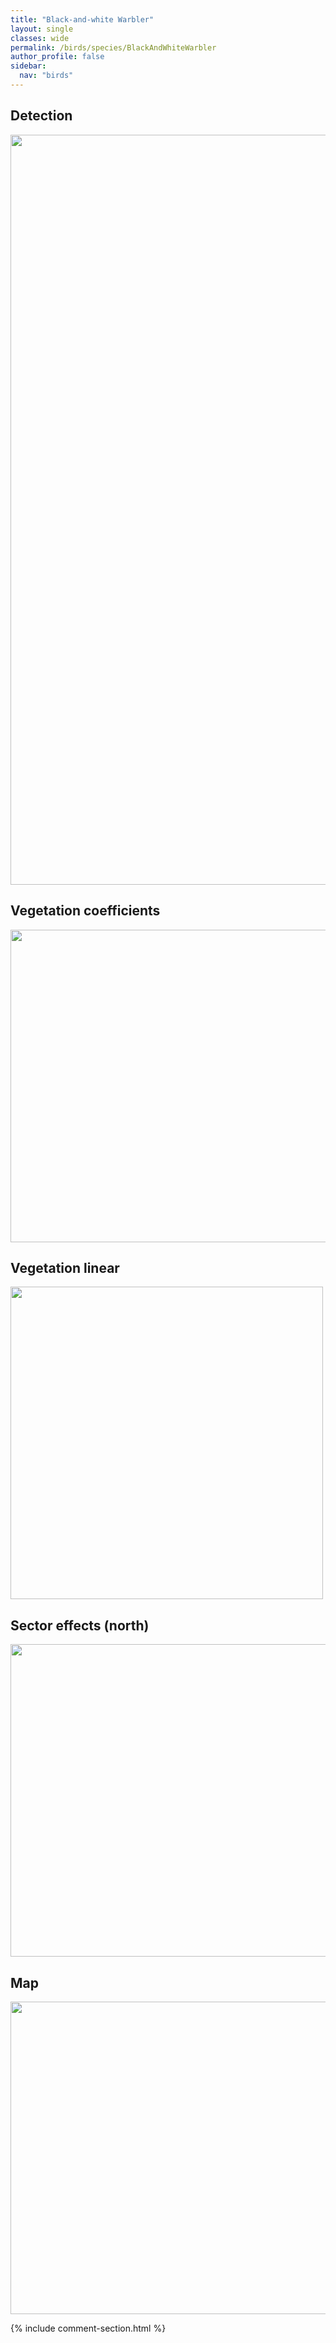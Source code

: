 ```yaml
---
title: "Black-and-white Warbler"
layout: single
classes: wide
permalink: /birds/species/BlackAndWhiteWarbler
author_profile: false
sidebar:
  nav: "birds"
---
```


<h2>Detection</h2>

<a href="https://drive.google.com/uc?export=view&id=1vJbcBnj4rOLvIHHiAuuts6kDMlWIn7UY">
<img src="https://drive.google.com/uc?export=view&id=1vJbcBnj4rOLvIHHiAuuts6kDMlWIn7UY" height = "1200" width = "800">
</a>

<h2>Vegetation coefficients</h2>

<a href="https://drive.google.com/uc?export=view&id=1Sf6DFgcVAPz_IshWDRPi6Ia_n8qU_ziN">
<img src="https://drive.google.com/uc?export=view&id=1Sf6DFgcVAPz_IshWDRPi6Ia_n8qU_ziN" height = "500" width = "1000">
</a>

<h2>Vegetation linear</h2>

<a href="https://drive.google.com/uc?export=view&id=1c-nY10aPCkGgD4xCkofG8uEasBmjmp0-">
<img src="https://drive.google.com/uc?export=view&id=1c-nY10aPCkGgD4xCkofG8uEasBmjmp0-" height = "500" width = "500">
</a>

<h2>Sector effects (north)</h2>

<a href="https://drive.google.com/uc?export=view&id=1Rql-866ggEBVp9g_Y7J7L2lqiq8-84GX">
<img src="https://drive.google.com/uc?export=view&id=1Rql-866ggEBVp9g_Y7J7L2lqiq8-84GX" height = "500" width = "1000">
</a>

<h2>Map</h2>

<a href="https://drive.google.com/uc?export=view&id=1-ISIuHJHMX7cwC7EuY7iL0cQrW_K4Tbw">
<img src="https://drive.google.com/uc?export=view&id=1-ISIuHJHMX7cwC7EuY7iL0cQrW_K4Tbw" height = "500" width = "1500">
</a>

{% include comment-section.html %}
